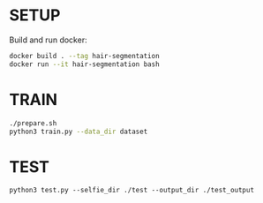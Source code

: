 # SETUP

Build and run docker:

```sh
docker build . --tag hair-segmentation
docker run --it hair-segmentation bash
```

# TRAIN

```sh
./prepare.sh
python3 train.py --data_dir dataset
```

# TEST

```
python3 test.py --selfie_dir ./test --output_dir ./test_output
```
